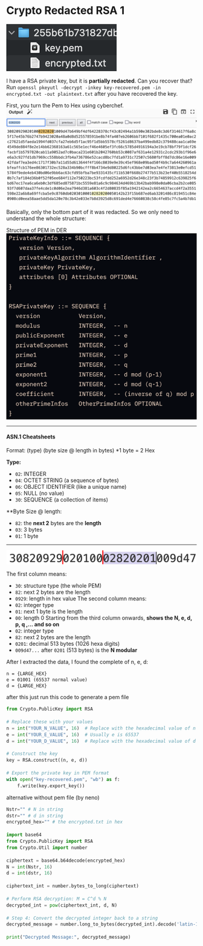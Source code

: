 
# Crypto Redacted RSA 1
![](https://github.com/Exberg/ctf-writeups/blob/main/google-beginners_quest/img-gbq/img1.png)

I have a RSA private key, but it is **partially redacted**. Can you recover that? Run `openssl pkeyutl -decrypt -inkey key-recovered.pem -in encrypted.txt -out plaintext.txt` after you have recovered the key.

First, you turn the Pem to Hex using cyberchef.
![](https://github.com/Exberg/ctf-writeups/blob/main/google-beginners_quest/img-gbq/img5.png)

Basically, only the bottom part of it was redacted. 
So we only need to understand the whole structure:

Structure of PEM in DER
![](https://github.com/Exberg/ctf-writeups/blob/main/google-beginners_quest/img-gbq/img4.png)

---
#### ASN.1 Cheatsheets
Format: (type) (byte size @ length in bytes)
*1 byte = 2 Hex

**Type:**
- `02`: INTEGER
- `04`: OCTET STRING (a sequence of bytes)
- `06`: OBJECT IDENTIFIER (like a unique name)
- `05`: NULL (no value)
- `30`: SEQUENCE (a collection of items)

**Byte Size @ length:
- `82`: the **next 2** bytes are the **length**
- `03`: 3 bytes
- `01`: 1 byte

---
![](https://github.com/Exberg/ctf-writeups/blob/main/google-beginners_quest/img-gbq/img3.png)

The first column means:
- `30`: structure type (the whole PEM)
- `82`: next 2 bytes are the length
- `0929`: length in hex value
The second column means:
- `02`: integer type
- `01`: next 1 byte is the length
- `00`: length 0
Starting from the third column onwards,  **shows the N, e, d, p, q ,... and so on**  
- `02`: integer type
- `82`: next 2 bytes are the length
- `0201`: decimal 513 bytes (1026 hexa digits)
- `009d47...` after `0201` (513 bytes) is the **N modular**

After I extracted the data, I found the complete of n, e, d:
```
n = {LARGE_HEX}
e = 01001 (65537 normal value)
d = {LARGE_HEX}
```

after this just run this code to generate a pem file
```python
from Crypto.PublicKey import RSA

# Replace these with your values
n = int("YOUR_N_VALUE", 16)  # Replace with the hexadecimal value of n
e = int("YOUR_E_VALUE", 16)  # Usually e is 65537
d = int("YOUR_D_VALUE", 16)  # Replace with the hexadecimal value of d

# Construct the key
key = RSA.construct((n, e, d))

# Export the private key in PEM format
with open("key-recovered.pem", "wb") as f:
    f.write(key.export_key())
```

alternative without pem file (by neno)
```python
Nstr="" # N in string
dstr="" # d in string
encrypted_hex="" # the encrypted.txt in hex

import base64
from Crypto.PublicKey import RSA
from Crypto.Util import number

ciphertext = base64.b64decode(encrypted_hex)
N = int(Nstr, 16)
d = int(dstr, 16)

ciphertext_int = number.bytes_to_long(ciphertext)

# Perform RSA decryption: M = C^d % N
decrypted_int = pow(ciphertext_int, d, N)

# Step 4: Convert the decrypted integer back to a string
decrypted_message = number.long_to_bytes(decrypted_int).decode('latin-1')

print("Decrypted Message:", decrypted_message)
```

